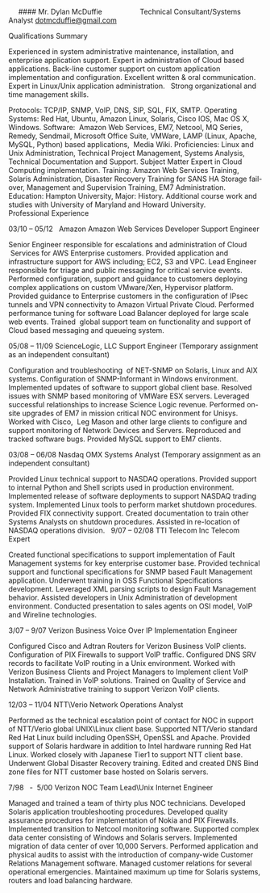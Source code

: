       #### Mr. Dylan McDuffie
                  		        Technical Consultant/Systems Analyst 
        dotmcduffie@gmail.com

Qualifications Summary 

Experienced in system administrative maintenance, installation, and enterprise application support. 
Expert in administration of Cloud based applications. 
Back-line customer support on custom application implementation and configuration. 
Excellent written & oral communication. 
Expert in Linux/Unix application administration.  
Strong organizational and time management skills. 

Protocols: TCP/IP, SNMP, VoIP, DNS, SIP, SQL, FIX, SMTP.
Operating Systems: Red Hat, Ubuntu, Amazon Linux, Solaris, Cisco IOS, Mac OS X, Windows.
Software:  Amazon Web Services, EM7, Netcool, MQ Series, Remedy, Sendmail, Microsoft Office Suite, VMWare, LAMP (Linux, Apache, MySQL, Python) based applications,  Media Wiki.
Proficiencies: Linux and Unix Administration, Technical Project Management, Systems Analysis, Technical Documentation and Support. Subject Matter Expert in Cloud Computing implementation.
Training: Amazon Web Services Training, Solaris Administration, Disaster Recovery Training for SANS HA Storage fail-over, Management and Supervision Training, EM7 Administration.
Education: Hampton University, Major: History. Additional course work and studies with University of Maryland and Howard University.            
Professional Experience

03/10 – 05/12   Amazon
Amazon Web Services Developer Support Engineer

Senior Engineer responsible for escalations and administration of Cloud  Services for AWS Enterprise customers.
Provided application and infrastructure support for AWS including; EC2, S3 and VPC.
Lead Engineer responsible for triage and public messaging for critical service events.
Performed configuration, support and guidance to customers deploying complex applications on custom VMware/Xen, Hypervisor platform. 
Provided guidance to Enterprise customers in the configuration of IPsec tunnels and VPN connectivity to Amazon Virtual Private Cloud. 
Performed performance tuning for software Load Balancer deployed for large scale web events. 
Trained  global support team on functionality and support of Cloud based messaging and queueing system.  

05/08 – 11/09 ScienceLogic, LLC
Support Engineer (Temporary assignment as an independent consultant)

Configuration and troubleshooting  of NET-SNMP on Solaris, Linux and AIX systems.
Configuration of SNMP-Informant in Windows environment. 
Implemented updates of software to support global client base.
Resolved issues with SNMP based monitoring of VMWare ESX servers.
Leveraged successful relationships to increase Science Logic revenue. 
Performed on-site upgrades of EM7 in mission critical NOC environment for Unisys.
Worked with Cisco,  Leg Mason and other large clients to configure and support monitoring of Network Devices and Servers.
Reproduced and tracked software bugs.
Provided MySQL support to EM7 clients.

03/08 – 06/08 Nasdaq OMX 
Systems Analyst (Temporary assignment as an independent consultant)

Provided Linux technical support to NASDAQ operations.
Provided support to internal Python and Shell scripts used in production environment.
Implemented release of software deployments to support NASDAQ trading system.
Implemented  Linux tools to perform market shutdown procedures.
Provided FIX connectivity support.
Created documentation to train other Systems Analysts on shutdown procedures.
Assisted in re-location of NASDAQ operations division.
 
9/07 – 02/08 TTI Telecom Inc
Telecom Expert

Created functional specifications to support implementation of Fault Management systems for key enterprise customer base.
Provided technical support and functional specifications for SNMP based Fault Management application.
Underwent training in OSS Functional Specifications development.
Leveraged XML parsing scripts to design Fault Management behavior.
Assisted developers in Unix Administration of development environment.
Conducted presentation to sales agents on OSI model, VoIP and Wireline technologies.

3/07 – 9/07 Verizon Business 
Voice Over IP Implementation Engineer 

Configured Cisco and Adtran Routers for Verizon Business VoIP clients.
Configuration of PIX Firewalls to support VoIP traffic.
Configured DNS SRV records to facilitate VoIP routing in a Unix environment.
Worked with Verizon Business Clients and Project Managers to Implement client VoIP Installation.
Trained in VoIP solutions.
Trained on Quality of Service and Network Administrative training to support Verizon VoIP clients.

12/03 – 11/04 NTT\Verio
Network Operations Analyst

Performed as the technical escalation point of contact for NOC in support of NTT/Verio global UNIX\Linux client base.
Supported NTT/Verio standard Red Hat Linux build including OpenSSH, OpenSSL and Apache.
Provided support of Solaris hardware in addition to Intel hardware running Red Hat Linux.
Worked closely with Japanese Tier1 to support NTT client base.
Underwent Global Disaster Recovery training.
Edited and created DNS Bind zone files for NTT customer base hosted on Solaris servers.


7/98   -  5/00 Verizon
NOC Team Lead\Unix Internet Engineer

Managed and trained a team of thirty plus NOC technicians.
Developed Solaris application troubleshooting procedures.
Developed quality assurance procedures for implementation of Nokia and PIX Firewalls.
Implemented transition to Netcool monitoring software.
Supported complex data center consisting of Windows and Solaris servers.
Implemented migration of data center of over 10,000 Servers.
Performed application and physical audits to assist with the introduction of company-wide Customer Relations Management software.
Managed customer relations for several operational emergencies.
Maintained maximum up time for Solaris systems, routers and load balancing hardware.

 
 
 
 
 
 
 
 
 
